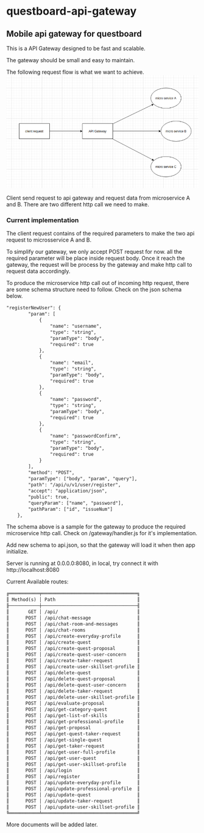 # questboard-api-gateway
Mobile api gateway for questboard
---------------------------------

This is a API Gateway designed to be fast and scalable. 

The gateway should be small and easy to maintain.

The following request flow is what we want to achieve.
![alt text](https://github.com/issteam32/questboard-api-gateway/blob/master/diagram1.png?raw=true)

Client send request to api gateway and request data from microservice A and B. There are two different http call we need to make. 

### Current implementation
The client request contains of the required parameters to make the two api request to microsservice A and B. 

To simplify our gateway, we only accept POST request for now. all the required parameter will be place inside request body. Once it reach the gateway, the request will be process by the gateway and make http call to request data accordingly.

To produce the microservice http call out of incoming http request, there are some schema structure need to follow.
Check on the json schema below.

```
"registerNewUser": {
        "param": [
            {
                "name": "username",
                "type": "string",
                "paramType": "body",
                "required": true
            },
            {
                "name": "email",
                "type": "string",
                "paramType": "body",
                "required": true
            },
            {
                "name": "password",
                "type": "string",
                "paramType": "body",
                "required": true
            },
            {
                "name": "passwordConfirm",
                "type": "string",
                "paramType": "body",
                "required": true
            }
        ],
        "method": "POST",
        "paramType": ["body", "param", "query"],
        "path": "/api/u/v1/user/register",
        "accept": "application/json",
        "public": true,
        "queryParam": ["name", "password"],
        "pathParam": ["id", "issueNum"]
    },
```

The schema above is a sample for the gateway to produce the required microservice http call. Check on /gateway/handler.js for it's implementation.

Add new schema to api.json, so that the gateway will load it when then app initialize. 

Server is running at 0.0.0.0:8080, in local, try connect it with http://localhost:8080

Current Available routes:

```
╔═══════════╤═══════════════════════════════════╗
║ Method(s) │ Path                              ║
╟───────────┼───────────────────────────────────╢
║       GET │ /api/                             ║
║      POST │ /api/chat-message                 ║
║      POST │ /api/chat-room-and-messages       ║
║      POST │ /api/chat-rooms                   ║
║      POST │ /api/create-everyday-profile      ║
║      POST │ /api/create-quest                 ║
║      POST │ /api/create-quest-proposal        ║
║      POST │ /api/create-quest-user-concern    ║
║      POST │ /api/create-taker-request         ║
║      POST │ /api/create-user-skillset-profile ║
║      POST │ /api/delete-quest                 ║
║      POST │ /api/delete-quest-proposal        ║
║      POST │ /api/delete-quest-user-concern    ║
║      POST │ /api/delete-taker-request         ║
║      POST │ /api/delete-user-skillset-profile ║
║      POST │ /api/evaluate-proposal            ║
║      POST │ /api/get-category-quest           ║
║      POST │ /api/get-list-of-skills           ║
║      POST │ /api/get-professional-profile     ║
║      POST │ /api/get-proposal                 ║
║      POST │ /api/get-quest-taker-request      ║
║      POST │ /api/get-single-quest             ║
║      POST │ /api/get-taker-request            ║
║      POST │ /api/get-user-full-profile        ║
║      POST │ /api/get-user-quest               ║
║      POST │ /api/get-user-skillset-profile    ║
║      POST │ /api/login                        ║
║      POST │ /api/register                     ║
║      POST │ /api/update-everyday-profile      ║
║      POST │ /api/update-professional-profile  ║
║      POST │ /api/update-quest                 ║
║      POST │ /api/update-taker-request         ║
║      POST │ /api/update-user-skillset-profile ║
╚═══════════╧═══════════════════════════════════╝
```

More documents will be added later.

